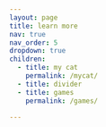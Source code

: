 ```yaml
---
layout: page
title: learn more
nav: true
nav_order: 5
dropdown: true
children:
  - title: my cat
    permalink: /mycat/
  - title: divider
  - title: games
    permalink: /games/

---
```

